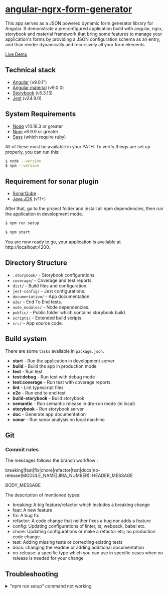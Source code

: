 # [angular-ngrx-form-generator](https://github.com/wahid-racheh/angular-ngrx-form-generator)

This app serves as a JSON powered dynamic form generator library for Angular. It demonstrate a preconfigured application build with angular, ngrx, storybook and material framework that bring some features to manage your application's forms by providing a JSON configuration schema as an entry, and than render dynamically and recursively all your form elements.

[Live Demo](https://angular-ngrx-form-generator.netlify.com)

## Technical stack

- [Angular](https://github.com/angular/angular) (v9.0.1")
- [Angular material](https://v7.material.angular.io/) (v9.0.0)
- [Storybook](https://github.com/storybooks/storybook) (v5.3.13)
- [Jest](https://github.com/facebook/jest) (v24.9.0)

## System Requirements

- [Node](https://nodejs.org) v10.16.3 or greater
- [Npm](https://www.npmjs.com) v6.9.0 or greater
- [Sass](https://sass-lang.com/install) (which require ruby)

All of these must be available in your PATH. To verify things are set up properly, you can run this:

```sh
$ node --version
$ npm --version
```

## Requirement for sonar plugin

- [SonarQube](https://docs.sonarqube.org)
- [Java JDK](https://www.oracle.com/technetwork/java/javase/downloads/jdk11-downloads-5066655.html) (v11+)

After that, go to the project folder and install all npm dependencies, then run the application in development mode.

```sh
$ npm run setup
```

```sh
$ npm start
```

You are now ready to go, your application is available at http://localhost:4200.

## Directory Structure

- `.storybook/` - Storybook configurations.
- `coverage/` - Coverage and test reports.
- `dist/` - Build files and configuration.
- `jest-config/` - Jest configurations.
- `documentation/` - App documentation.
- `e2e/` - End To End tests.
- `node_modules/` - Node dependencies.
- `public/` - Public folder which contains storybook build.
- `scripts/` - Extended build scripts.
- `src/` - App source code.

## Build system

There are some `tasks` available in `package.json`.

- **start** - Run the application in development server
- **build** - Build the app in production mode
- **test** - Run test
- **test:debug** - Run test with debug mode
- **test:coverage** - Run test with coverage reports
- **lint** - Lint typescript files
- **e2e** - Run end to end test
- **build-storybook** - Build storybook
- **semantic** - Run semantic release in dry-run mode (in local)
- **storybook** - Run storybook server
- **doc** - Generate app documentation
- **sonar** - Run sonar analysis on local machine

## Git

### Commit rules

The messages follows the branch workflow :

breaking|feat|fix|chore|refactor|test|docs|no-release(MODULE_NAME|JIRA_NUMBER): HEADER_MESSAGE

BODY_MESSAGE

The description of mentioned types:

- breaking: A big feature/refactor which includes a breaking change
- feat: A new feature
- fix: A bug fix
- refactor: A code change that neither fixes a bug nor adds a feature
- config: Updating configurations of linter, ts, webpack, babel etc.
- chore: Updating configurations or make a refactor etc; no production code change.
- test: Adding missing tests or correcting existing tests
- docs: changing the readme or adding additional documentation
- no-release: a specific type which you can use in specific cases when no release is needed for your change

## Troubleshooting

<details>

<summary>"npm run setup" command not working</summary>

Here's what the setup script does. If it fails, try doing each of these things
individually yourself in every package:

```
# verify your environment will work with the project
node ./scripts/verify

# install dependencies
npm i

# verify the project is ready to run
npm run build
```

If any of those scripts fail, please try to work out what went wrong by the
error message you get.

</details>
